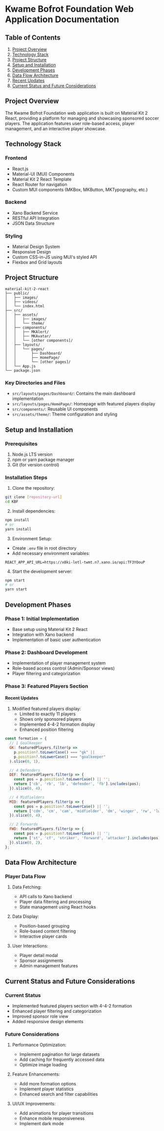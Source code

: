 # Kwame Bofrot Foundation Web Application Documentation

## Table of Contents
1. [Project Overview](#project-overview)
2. [Technology Stack](#technology-stack)
3. [Project Structure](#project-structure)
4. [Setup and Installation](#setup-and-installation)
5. [Development Phases](#development-phases)
6. [Data Flow Architecture](#data-flow-architecture)
7. [Recent Updates](#recent-updates)
8. [Current Status and Future Considerations](#current-status-and-future-considerations)

## Project Overview
The Kwame Bofrot Foundation web application is built on Material Kit 2 React, providing a platform for managing and showcasing sponsored soccer players. The application features user role-based access, player management, and an interactive player showcase.

## Technology Stack
### Frontend
- React.js
- Material-UI (MUI) Components
- Material Kit 2 React Template
- React Router for navigation
- Custom MUI components (MKBox, MKButton, MKTypography, etc.)

### Backend
- Xano Backend Service
- RESTful API Integration
- JSON Data Structure

### Styling
- Material Design System
- Responsive Design
- Custom CSS-in-JS using MUI's styled API
- Flexbox and Grid layouts

## Project Structure
```
material-kit-2-react
├── public/
│   ├── images/
│   ├── videos/
│   └── index.html
├── src/
│   ├── assets/
│   │   ├── images/
│   │   └── theme/
│   ├── components/
│   │   ├── MKAlert/
│   │   ├── MKAvatar/
│   │   └── [other components]/
│   ├── layouts/
│   │   └── pages/
│   │       ├── Dashboard/
│   │       ├── HomePage/
│   │       └── [other pages]/
│   └── App.js
└── package.json
```

### Key Directories and Files
- `src/layouts/pages/Dashboard/`: Contains the main dashboard implementation
- `src/layouts/pages/HomePage/`: Homepage with featured players display
- `src/components/`: Reusable UI components
- `src/assets/theme/`: Theme configuration and styling

## Setup and Installation

### Prerequisites
1. Node.js LTS version
2. npm or yarn package manager
3. Git (for version control)

### Installation Steps
1. Clone the repository:
```bash
git clone [repository-url]
cd KBF
```

2. Install dependencies:
```bash
npm install
# or
yarn install
```

3. Environment Setup:
- Create `.env` file in root directory
- Add necessary environment variables:
```
REACT_APP_API_URL=https://x8ki-letl-twmt.n7.xano.io/api:TF3YOouP
```

4. Start the development server:
```bash
npm start
# or
yarn start
```

## Development Phases

### Phase 1: Initial Implementation
- Base setup using Material Kit 2 React
- Integration with Xano backend
- Implementation of basic user authentication

### Phase 2: Dashboard Development
- Implementation of player management system
- Role-based access control (Admin/Sponsor views)
- Player filtering and categorization

### Phase 3: Featured Players Section
#### Recent Updates
1. Modified featured players display:
   - Limited to exactly 11 players
   - Shows only sponsored players
   - Implemented 4-4-2 formation display
   - Enhanced position filtering

```javascript
const formation = {
  // 1 Goalkeeper
  GK: featuredPlayers.filter(p => 
    p.position?.toLowerCase() === "gk" || 
    p.position?.toLowerCase() === "goalkeeper"
  ).slice(0, 1),

  // 4 Defenders
  DEF: featuredPlayers.filter(p => {
    const pos = p.position?.toLowerCase() || '';
    return ['cb', 'rb', 'lb', 'defender', 'fb'].includes(pos);
  }).slice(0, 4),

  // 4 Midfielders
  MID: featuredPlayers.filter(p => {
    const pos = p.position?.toLowerCase() || '';
    return ['cdm', 'cm', 'cam', 'midfielder', 'dm', 'winger', 'rw', 'lw'].includes(pos);
  }).slice(0, 4),

  // 2 Forwards
  FWD: featuredPlayers.filter(p => {
    const pos = p.position?.toLowerCase() || '';
    return ['st', 'cf', 'striker', 'forward', 'attacker'].includes(pos);
  }).slice(0, 2),
};
```

## Data Flow Architecture

### Player Data Flow
1. Data Fetching:
   - API calls to Xano backend
   - Player data filtering and processing
   - State management using React hooks

2. Data Display:
   - Position-based grouping
   - Role-based content filtering
   - Interactive player cards

3. User Interactions:
   - Player detail modal
   - Sponsor assignments
   - Admin management features

## Current Status and Future Considerations

### Current Status
- Implemented featured players section with 4-4-2 formation
- Enhanced player filtering and categorization
- Improved sponsor role view
- Added responsive design elements

### Future Considerations
1. Performance Optimization:
   - Implement pagination for large datasets
   - Add caching for frequently accessed data
   - Optimize image loading

2. Feature Enhancements:
   - Add more formation options
   - Implement player statistics
   - Enhanced search and filter capabilities

3. UI/UX Improvements:
   - Add animations for player transitions
   - Enhance mobile responsiveness
   - Implement dark mode 
